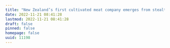 ```yaml
---
title: "New Zealand’s first cultivated meat company emerges from stealth mode"
date: 2022-11-21 08:41:28
lastmod: 2022-11-21 08:41:28
draft: false
pinned: false
homepage: false
uuid: 11198
---
```

